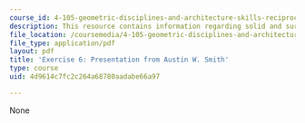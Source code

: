 ```yaml
---
course_id: 4-105-geometric-disciplines-and-architecture-skills-reciprocal-methodologies-fall-2012
description: This resource contains information regarding solid and surface.
file_location: /coursemedia/4-105-geometric-disciplines-and-architecture-skills-reciprocal-methodologies-fall-2012/4d9614c7fc2c264a68780aadabe66a97_MIT4_105F12_Pres_Ex6_AS.pdf
file_type: application/pdf
layout: pdf
title: 'Exercise 6: Presentation from Austin W. Smith'
type: course
uid: 4d9614c7fc2c264a68780aadabe66a97

---
```

None